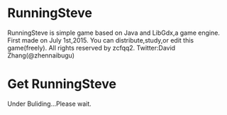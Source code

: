 # RunningSteve
  RunningSteve is simple game based on Java and LibGdx,a game engine.
  First made on July 1st,2015.
  You can distribute,study,or edit this game(freely).
  All rights reserved by zcfqq2.
  Twitter:David Zhang(@zhennaibugu)
# Get RunningSteve
Under Buliding...Please wait.

